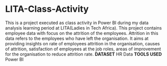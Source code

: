 # LITA-Class-Activity
This is a project executed as class activity in Power BI during my data analysis learning period at LITA(Ladies in Tech Africa). 
This project contains employee data with focus on the attrition of the employees.  Attrition in this data refers to the employees who have left the organisation.
It aims at providing insights on rate of employees attrition in the organisation, causes of attrition, satisfaction of employees at the job roles, areas of improvement for the organisation to reduce attrition rate.
**DATASET**
HR Data
**TOOLS USED**
Power BI
